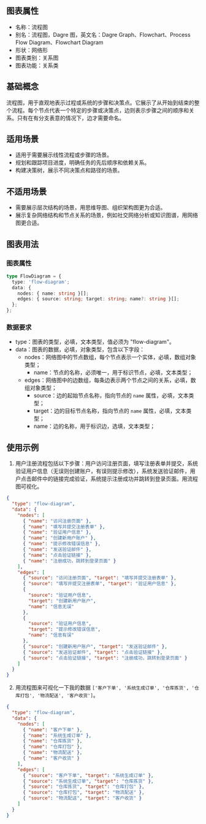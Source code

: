## 图表属性

- 名称：流程图
- 别名：流程图，Dagre 图，英文名：Dagre Graph、Flowchart、Process Flow Diagram、Flowchart Diagram
- 形状：网络形
- 图表类别：关系图
- 图表功能：关系类

## 基础概念

流程图，用于直观地表示过程或系统的步骤和决策点。它展示了从开始到结束的整个流程。每个节点代表一个特定的步骤或决策点，边则表示步骤之间的顺序和关系。只有在有分支表意的情况下，边才需要命名。

## 适用场景

- 适用于需要展示线性流程或步骤的场景。
- 规划和跟踪项目进度，明确任务的先后顺序和依赖关系。
- 构建决策树，展示不同决策点和路径的场景。

## 不适用场景

- 需要展示层次结构的场景，用思维导图、组织架构图更为合适。
- 展示复杂网络结构和节点关系的场景，例如社交网络分析或知识图谱，用网络图更合适。

## 图表用法

### 图表属性

```typescript
type FlowDiagram = {
  type: 'flow-diagram';
  data: {
    nodes: { name: string }[];
    edges: { source: string; target: string; name?: string }[];
  };
};
```

### 数据要求

- type：图表的类型，必填，文本类型，值必须为 "flow-diagram"。
- data：图表的数据，必填，对象类型，包含以下字段：
  - nodes：网络图中的节点数组，每个节点表示一个实体，必填，数组对象类型；
    - name：节点的名称，必须唯一，用于标识节点，必填，文本类型；
  - edges：网络图中的边数组，每条边表示两个节点之间的关系，必填，数组对象类型；
    - source：边的起始节点名称，指向节点的 `name` 属性，必填，文本类型；
    - target：边的目标节点名称，指向节点的 `name` 属性，必填，文本类型；
    - name：边的名称，用于标识边，选填，文本类型；

## 使用示例

1. 用户注册流程包括以下步骤：用户访问注册页面，填写注册表单并提交，系统验证用户信息（无误则创建账户，有误则提示修改），系统发送验证邮件，用户点击邮件中的链接完成验证，系统提示注册成功并跳转到登录页面。用流程图可视化。

```json
{
  "type": "flow-diagram",
  "data": {
    "nodes": [
      { "name": "访问注册页面" },
      { "name": "填写并提交注册表单" },
      { "name": "验证用户信息" },
      { "name": "创建新用户账户" },
      { "name": "提示修改错误信息" },
      { "name": "发送验证邮件" },
      { "name": "点击验证链接" },
      { "name": "注册成功，跳转到登录页面" }
    ],
    "edges": [
      { "source": "访问注册页面", "target": "填写并提交注册表单" },
      { "source": "填写并提交注册表单", "target": "验证用户信息" },
      {
        "source": "验证用户信息",
        "target": "创建新用户账户",
        "name": "信息无误"
      },
      {
        "source": "验证用户信息",
        "target": "提示修改错误信息",
        "name": "信息有误"
      },
      { "source": "创建新用户账户", "target": "发送验证邮件" },
      { "source": "发送验证邮件", "target": "点击验证链接" },
      { "source": "点击验证链接", "target": "注册成功，跳转到登录页面" }
    ]
  }
}
```

2. 用流程图来可视化一下我的数据 `['客户下单', '系统生成订单', '仓库拣货', '仓库打包', '物流配送', '客户收货']`。

```json
{
  "type": "flow-diagram",
  "data": {
    "nodes": [
      { "name": "客户下单" },
      { "name": "系统生成订单" },
      { "name": "仓库拣货" },
      { "name": "仓库打包" },
      { "name": "物流配送" },
      { "name": "客户收货" }
    ],
    "edges": [
      { "source": "客户下单", "target": "系统生成订单" },
      { "source": "系统生成订单", "target": "仓库拣货" },
      { "source": "仓库拣货", "target": "仓库打包" },
      { "source": "仓库打包", "target": "物流配送" },
      { "source": "物流配送", "target": "客户收货" }
    ]
  }
}
```
